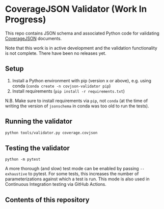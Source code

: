 # CoverageJSON Validator (Work In Progress)

This repo contains JSON schema and associated Python code for validating [CoverageJSON](https://covjson.org) documents.

Note that this work is in active development and the validation functionality is not complete. There have been no releases yet.

## Setup
 1. Install a Python environment with pip (version x or above), e.g. using conda (`conda create -n covjson-validator pip`)
 2. Install requirements (`pip install -r requirements.txt`)

N.B. Make sure to install requirements via `pip`, not `conda` (at the time of writing the version of `jsonschema` in conda was too old to run the tests).

## Running the validator

```sh
python tools/validator.py coverage.covjson
```

## Testing the validator
```
python -m pytest
```

A more thorough (and slow) test mode can be enabled by passing `--exhaustive` to pytest. For some tests, this increases the number of parameterizations against which a test is run. This mode is also used in Continuous Integration testing via GitHub Actions.

## Contents of this repository
